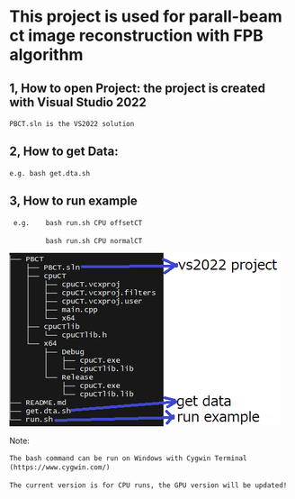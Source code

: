 # This project is used for parall-beam ct image reconstruction with FPB algorithm

## 1, How to open Project:  the project is created with Visual Studio 2022

    PBCT.sln is the VS2022 solution 

## 2, How to get Data: 

    e.g. bash get.dta.sh

## 3, How to run example

     e.g.    bash run.sh CPU offsetCT
     
             bash run.sh CPU normalCT
			 

![project illustration ](./doc/images/project.png)
			 
			 
			 
Note:  

	The bash command can be run on Windows with Cygwin Terminal (https://www.cygwin.com/)
 
	The current version is for CPU runs, the GPU version will be updated!
